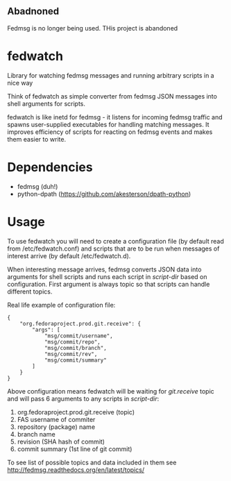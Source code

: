 Abadnoned
---------

Fedmsg is no longer being used. THis project is abandoned

fedwatch
========

Library for watching fedmsg messages and running arbitrary scripts in a nice way

Think of fedwatch as simple converter from fedmsg JSON messages into shell
arguments for scripts. 

fedwatch is like inetd for fedmsg - it listens for incoming fedmsg
traffic and spawns user-supplied executables for handling matching
messages.  It improves efficiency of scripts for reacting on fedmsg
events and makes them easier to write.

Dependencies
============
* fedmsg (duh!)
* python-dpath (https://github.com/akesterson/dpath-python)

Usage
=====

To use fedwatch you will need to create a configuration file (by default read
from /etc/fedwatch.conf) and scripts that are to be run when messages of
interest arrive (by default /etc/fedwatch.d). 

When interesting message arrives, fedmsg converts JSON data into arguments for
shell scripts and runs each script in <em>script-dir</em> based on
configuration. First argument is always topic so that scripts can handle
different topics. 

Real life example of configuration file:

    {
        "org.fedoraproject.prod.git.receive": {
            "args": [
                "msg/commit/username",
                "msg/commit/repo",
                "msg/commit/branch",
                "msg/commit/rev",
                "msg/commit/summary"
            ]
        }
    }

Above configuration means fedwatch will be waiting for <em>git.receive</em>
topic and will pass 6 arguments to any scripts in <em>script-dir</em>:
  
  1. org.fedoraproject.prod.git.receive (topic)
  2. FAS username of commiter
  3. repository (package) name
  4. branch name
  5. revision (SHA hash of commit)
  6. commit summary (1st line of git commit)

To see list of possible topics and data included in them see
http://fedmsg.readthedocs.org/en/latest/topics/

